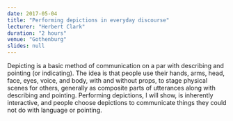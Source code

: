 ```yaml
---
date: 2017-05-04
title: "Performing depictions in everyday discourse"
lecturer: "Herbert Clark"
duration: "2 hours"
venue: "Gothenburg"
slides: null
---
```


Depicting is a basic method of communication on a par with describing and pointing (or indicating). The idea is that people use their hands, arms, head, face, eyes, voice, and body, with and without props, to stage physical scenes for others, generally as composite parts of utterances along with describing and pointing. Performing depictions, I will show, is inherently interactive, and people choose depictions to communicate things they could not do with language or pointing.


